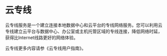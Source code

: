 # 云专线<a name="zh-cn_topic_0049500912"></a>

云专线服务是一个建立连接本地数据中心和云平台的专线网络服务。您可以利用云专线建立云平台与数据中心、办公室或主机托管区域的专线连接，降低网络时延，获得比Internet线路更好的网络体验。

云专线更多内容请参《云专线用户指南》。

